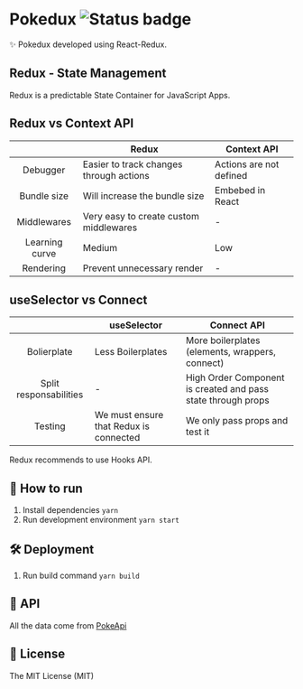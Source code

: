 # Pokedux ![Status badge](https://img.shields.io/badge/status-in%20progress-yellow)

✨ Pokedux developed using React-Redux.

## Redux - State Management

Redux is a predictable State Container for JavaScript Apps.

## Redux vs Context API

|                | Redux                                   | Context API             |
| :------------: | --------------------------------------- | ----------------------- |
|    Debugger    | Easier to track changes through actions | Actions are not defined |
|  Bundle size   | Will increase the bundle size           | Embebed in React        |
|  Middlewares   | Very easy to create custom middlewares  | -                       |
| Learning curve | Medium                                  | Low                     |
|   Rendering    | Prevent unnecessary render              | -                       |

## useSelector vs Connect

|                        | useSelector                            | Connect API                                                  |
| :--------------------: | -------------------------------------- | ------------------------------------------------------------ |
|      Bolierplate       | Less Boilerplates                      | More boilerplates (elements, wrappers, connect)              |
| Split responsabilities | -                                      | High Order Component is created and pass state through props |
|        Testing         | We must ensure that Redux is connected | We only pass props and test it                               |

Redux recommends to use Hooks API.

## 🚀 How to run

1. Install dependencies
   `yarn`
2. Run development environment
   `yarn start`

## 🛠 Deployment

1. Run build command
   `yarn build`

## 🦀 API

All the data come from [PokeApi](https://pokeapi.co/)

## 🧾 License

The MIT License (MIT)
